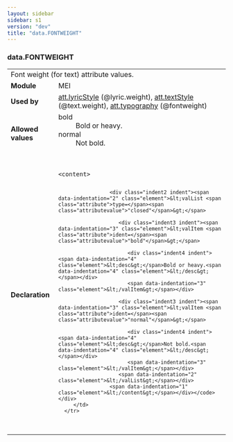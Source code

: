 ```yaml
---
layout: sidebar
sidebar: s1
version: "dev"
title: "data.FONTWEIGHT"
---
```

<div class="macroSpec">
   <h3 id="data.FONTWEIGHT">data.FONTWEIGHT</h3>
   <table class="wovenodd">
      <tr>
         <td colspan="2" class="wovenodd-col2">Font weight (for text) attribute values.</td>
      </tr>
      <tr>
         <td class="wovenodd-col1"><strong>Module</strong></td>
         <td class="wovenodd-col2">MEI</td>
      </tr>
      <tr>
         <td class="wovenodd-col1"><strong>Used by</strong></td>
         <td class="wovenodd-col2">
            <div class="parent"><a class="link_odd_classSpec" href="{{ site.baseurl }}/{{ page.version }}/attribute-classes/att.lyricstyle.html">att.lyricStyle</a> (@lyric.weight), <a class="link_odd_classSpec" href="{{ site.baseurl }}/{{ page.version }}/attribute-classes/att.textstyle.html">att.textStyle</a> (@text.weight), <a class="link_odd_classSpec" href="{{ site.baseurl }}/{{ page.version }}/attribute-classes/att.typography.html">att.typography</a> (@fontweight)
            </div>
         </td>
      </tr>
      <tr>
         <td class="wovenodd-col1"><strong>Allowed values</strong></td>
         <td class="wovenodd-col2">
            <dl>
               <dt>bold</dt>
               <dd>Bold or heavy.</dd>
               <dt>normal</dt>
               <dd>Not bold.</dd>
            </dl>
         </td>
      </tr>
      <tr>
         <td class="wovenodd-col1"><strong>Declaration</strong></td>
         <td class="wovenodd-col2">
            <div class="code" xml:space="preserve" data-lang="ODD"><code>
                  <div class="indent1 indent"><span data-indentation="1" class="element">&lt;content&gt;</span>
                     
                     <div class="indent2 indent"><span data-indentation="2" class="element">&lt;valList <span class="attribute">type=</span><span class="attributevalue">"closed"</span>&gt;</span>
                        
                        <div class="indent3 indent"><span data-indentation="3" class="element">&lt;valItem <span class="attribute">ident=</span><span class="attributevalue">"bold"</span>&gt;</span>
                           
                           <div class="indent4 indent"><span data-indentation="4" class="element">&lt;desc&gt;</span>Bold or heavy.<span data-indentation="4" class="element">&lt;/desc&gt;</span></div>
                           <span data-indentation="3" class="element">&lt;/valItem&gt;</span></div>
                        
                        <div class="indent3 indent"><span data-indentation="3" class="element">&lt;valItem <span class="attribute">ident=</span><span class="attributevalue">"normal"</span>&gt;</span>
                           
                           <div class="indent4 indent"><span data-indentation="4" class="element">&lt;desc&gt;</span>Not bold.<span data-indentation="4" class="element">&lt;/desc&gt;</span></div>
                           <span data-indentation="3" class="element">&lt;/valItem&gt;</span></div>
                        <span data-indentation="2" class="element">&lt;/valList&gt;</span></div>
                     <span data-indentation="1" class="element">&lt;/content&gt;</span></div></code></div>
         </td>
      </tr>
   </table>
</div>